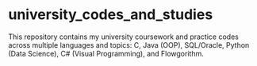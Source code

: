 # university_codes_and_studies
This repository contains my university coursework and practice codes across multiple languages and topics: C, Java (OOP), SQL/Oracle, Python (Data Science), C# (Visual Programming), and Flowgorithm.

